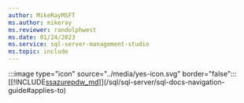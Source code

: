 ```yaml
---
author: MikeRayMSFT
ms.author: mikeray
ms.reviewer: randolphwest
ms.date: 01/24/2023
ms.service: sql-server-management-studio
ms.topic: include
---
```


:::image type="icon" source="../media/yes-icon.svg" border="false"::: [[!INCLUDE[ssazurepdw_md](../ssazurepdw_md.md)]](/sql/sql-server/sql-docs-navigation-guide#applies-to)

